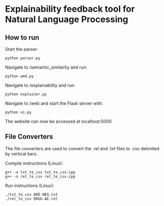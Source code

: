# Explainability feedback tool for Natural Language Processing

## How to run

Start the parser:
```
python parser.py
```

Navigate to /semantic_similarity and run:

```
python wmd.py
```

Navigate to /explainability and run:
```
python explainer.py
```

Navigate to /web and start the Flask server with:

```
python ui.py
```

The website can now be accessed at localhost:5000

## File Converters

The file converters are used to convert the .rel and .txt files to .csv delimited by vertical bars.

Compile instructions (Linux):

```
g++ -o txt_to_csv txt_to_csv.cpp
g++ -o rel_to_csv rel_to_csv.cpp
```

Run instructions (Linux):

```
./txt_to_csv ADE-NEG.txt
./rel_to_csv DRUG-AE.rel
```
